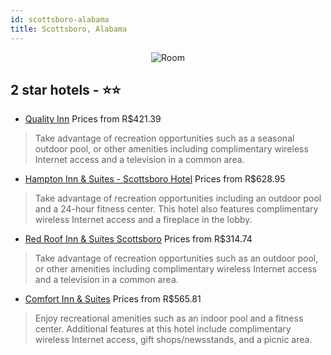```yaml
---
id: scottsboro-alabama
title: Scottsboro, Alabama
---
```


<center><img src="https://i.travelapi.com/hotels/1000000/580000/572500/572423/91a25533_z.jpg" alt="Room" /></center>


##  2 star hotels - ⭐️⭐️

-    [Quality Inn](https://us.hurb.com/hotels/scottsboro/quality-inn-JNP-JP311026?cmp=18055) Prices from R$421.39
   > Take advantage of recreation opportunities such as a seasonal outdoor pool, or other amenities including complimentary wireless Internet access and a television in a common area.
-    [Hampton Inn & Suites - Scottsboro Hotel](https://us.hurb.com/hotels/scottsboro/hampton-inn-suites-scottsboro-hotel-JNP-JP999910?cmp=18055) Prices from R$628.95
   > Take advantage of recreation opportunities including an outdoor pool and a 24-hour fitness center. This hotel also features complimentary wireless Internet access and a fireplace in the lobby.
-    [Red Roof Inn & Suites Scottsboro](https://us.hurb.com/hotels/scottsboro/red-roof-inn-suites-scottsboro-JNP-JP098064?cmp=18055) Prices from R$314.74
   > Take advantage of recreation opportunities such as an outdoor pool, or other amenities including complimentary wireless Internet access and a television in a common area.
-    [Comfort Inn & Suites](https://us.hurb.com/hotels/scottsboro/comfort-inn-suites-JNP-JP224552?cmp=18055) Prices from R$565.81
   > Enjoy recreational amenities such as an indoor pool and a fitness center. Additional features at this hotel include complimentary wireless Internet access, gift shops/newsstands, and a picnic area.
